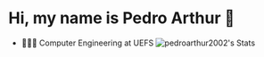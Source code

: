 # Hi, my name is Pedro Arthur 👋
 - 👩🏻‍💻 Computer Engineering at UEFS
![pedroarthur2002's Stats](https://github-readme-stats.vercel.app/api?username=pedroarthur2002&theme=prussian&show_icons=true&hide_border=false&count_private=true)

